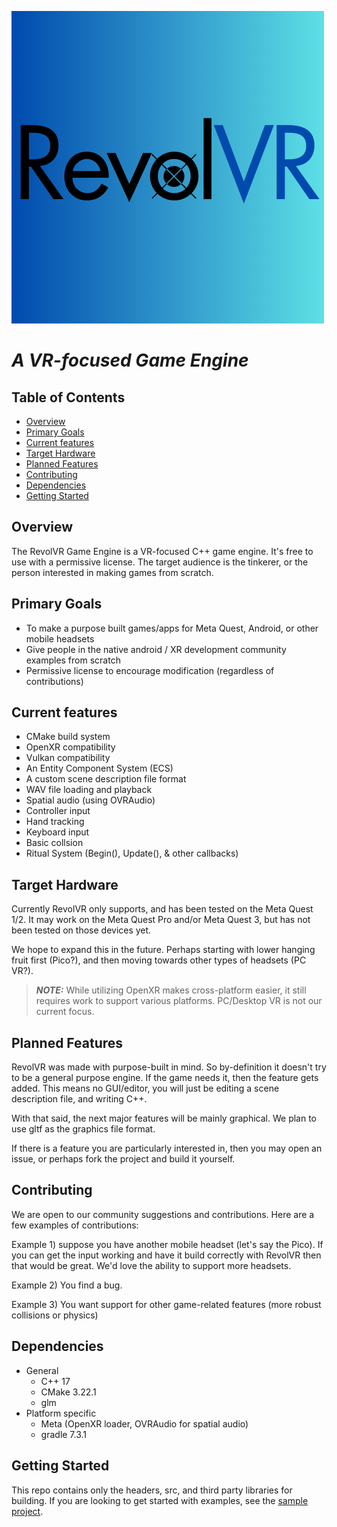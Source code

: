 ![](logo.png)
# *A VR-focused Game Engine*

## Table of Contents
* [Overview](#overview)
* [Primary Goals](#primary-goals)
* [Current features](#current-features)
* [Target Hardware](#target-hardware)
* [Planned Features](#planned-features)
* [Contributing](#contributing)
* [Dependencies](#dependencies)
* [Getting Started ](#planned-or-available-features)

## Overview
The RevolVR Game Engine is a VR-focused C++ game engine. It's free to use with a permissive license. The target audience is the tinkerer, or the person interested in making games from scratch.

## Primary Goals
* To make a purpose built games/apps for Meta Quest, Android, or other mobile headsets
* Give people in the native android / XR development community examples from scratch
* Permissive license to encourage modification (regardless of contributions)

## Current features
* CMake build system
* OpenXR compatibility
* Vulkan compatibility
* An Entity Component System (ECS)
* A custom scene description file format
* WAV file loading and playback
* Spatial audio (using OVRAudio)
* Controller input
* Hand tracking
* Keyboard input
* Basic collsion
* Ritual System (Begin(), Update(), & other callbacks)

## Target Hardware
Currently RevolVR only supports, and has been tested on the Meta Quest 1/2. It may work on the Meta Quest Pro and/or Meta Quest 3, but has not been tested on those devices yet.

We hope to expand this in the future. Perhaps starting with lower hanging fruit first (Pico?), and then moving towards other types of headsets (PC VR?).

> **_NOTE:_** While utilizing OpenXR makes cross-platform easier, it still requires work to support various platforms. PC/Desktop VR is not our current focus.

## Planned Features
RevolVR was made with purpose-built in mind. So by-definition it doesn't try to be a general purpose engine. If the game needs it, then the feature gets added. This means no GUI/editor, you will just be editing a scene description file, and writing C++.

With that said, the next major features will be mainly graphical. We plan to use gltf as the graphics file format.

If there is a feature you are particularly interested in, then you may open an issue, or perhaps fork the project and build it yourself.


## Contributing
We are open to our community suggestions and contributions. Here are a few examples of contributions:

Example 1) suppose you have another mobile headset (let's say the Pico). If you can get the input working and have it build correctly with RevolVR then that would be great. We'd love the ability to support more headsets.

Example 2) You find a bug.

Example 3) You want support for other game-related features (more robust collisions or physics)

## Dependencies
* General
  * C++ 17
  * CMake 3.22.1
  * glm
* Platform specific
  * Meta (OpenXR loader, OVRAudio for spatial audio)
  * gradle 7.3.1


## Getting Started

This repo contains only the headers, src, and third party libraries for building. If you are looking to get started with examples, see the [sample project](https://github.com/satchelfrost/revolvr-sample-project.git).